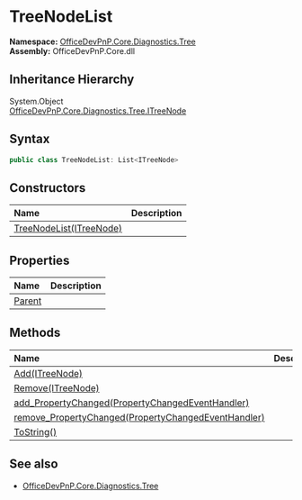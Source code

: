 # TreeNodeList
**Namespace:** [OfficeDevPnP.Core.Diagnostics.Tree](OfficeDevPnP.Core.Diagnostics.Tree.md)  
**Assembly:** OfficeDevPnP.Core.dll  
## Inheritance Hierarchy
System.Object  
    [OfficeDevPnP.Core.Diagnostics.Tree.ITreeNode](OfficeDevPnP.Core.Diagnostics.Tree.ITreeNode.md)
## Syntax
```C#
public class TreeNodeList: List<ITreeNode>
```
## Constructors
|**Name**|**Description**|
|:-----|:-----|
| [TreeNodeList(ITreeNode)](OfficeDevPnP.Core.Diagnostics.Tree.TreeNodeList.ctor1.md) | 
## Properties
|**Name**|**Description**|
|:-----|:-----|
| [Parent](OfficeDevPnP.Core.Diagnostics.Tree.TreeNodeList.Parent.md) | 
## Methods
|**Name**|**Description**|
|:-----|:-----|
| [Add(ITreeNode)](OfficeDevPnP.Core.Diagnostics.Tree.TreeNodeList.711f2701.md) | 
| [Remove(ITreeNode)](OfficeDevPnP.Core.Diagnostics.Tree.TreeNodeList.fef912eb.md) | 
| [add_PropertyChanged(PropertyChangedEventHandler)](OfficeDevPnP.Core.Diagnostics.Tree.TreeNodeList.9af7a0ae.md) | 
| [remove_PropertyChanged(PropertyChangedEventHandler)](OfficeDevPnP.Core.Diagnostics.Tree.TreeNodeList.d9af74e7.md) | 
| [ToString()](OfficeDevPnP.Core.Diagnostics.Tree.TreeNodeList.b40365cf.md) | 
## See also
- [OfficeDevPnP.Core.Diagnostics.Tree](OfficeDevPnP.Core.Diagnostics.Tree.md)
